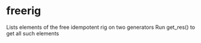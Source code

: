 # freerig
Lists elements of the free idempotent rig on two generators
Run get_res() to get all such elements
